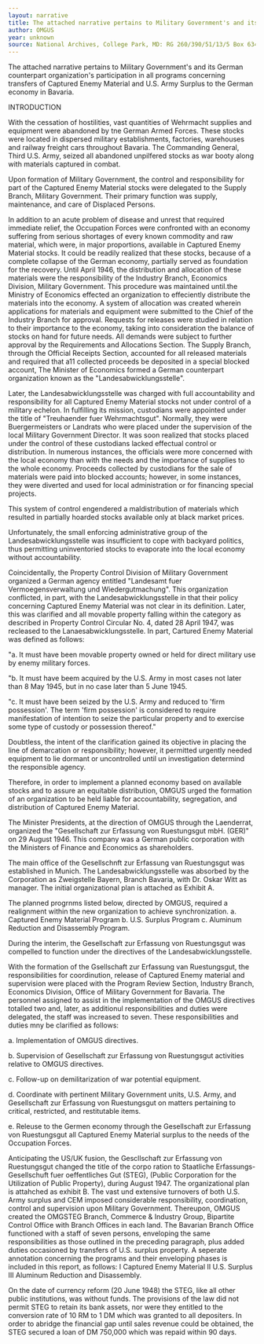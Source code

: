 ```yaml
---
layout: narrative
title: The attached narrative pertains to Military Government's and its German counterpart
author: OMGUS
year: unknown
source: National Archives, College Park, MD: RG 260/390/51/13/5 Box 634
---
```


The attached narrative pertains
to Military Government's and its
German counterpart organization's
participation in all programs concerning
transfers of Captured Enemy
Material and U.S. Army Surplus to
the German economy in Bavaria.

INTRODUCTION

With the cessation of hostilities, vast quantities
of Wehrmacht supplies and equipment were abandoned by tne
German Armed Forces. These stocks were located in dispersed
military establishments, factories, warehouses
and railway freight cars throughout Bavaria. The Commanding
General, Third U.S. Army, seized all abandoned
unpilfered stocks as war booty along with materials captured
in combat.

Upon formation of Military Government, the control
and responsibility for part of the Captured Enemy Material
stocks were delegated to the Supply Branch, Military Government.
Their primary function was supply, maintenance, and
care of Displaced Persons.

In addition to an acute problem of disease and unrest
that required immediate relief, the Occupation Forces were
confronted with an economy suffering from serious shortages
of every known commodity and raw material, which were, in
major proportions, available in Captured Enemy Material
stocks. It could be readily realized that these stocks,
because of a complete collapse of the German economy, partially
served as foundation for the recovery. Until April
1946, the distribution and allocation of these materials
were the responsibility of the Industry Branch, Economics
Division, Military Government. This procedure was maintained
until.the Ministry of Economics effected an organization
to effeciently distribute the materials into
the economy. A system of allocation was created wherein
applications for materials and equipment were submitted
to the Chief of the Industry Branch for approval. Requests
for releases were studied in relation to their importance
to the economy, taking into consideration the balance of
stocks on hand for future needs. All demands were subject
to further approval by the Requirements and Allocations
Section. The Supply Branch, through the Official Receipts
Section, accounted for all released materials and required
that a11 collected proceeds be deposited in a special
blocked account, The Minister of Economics formed a German
counterpart organization known as the "Landesabwicklungsstelle".

Later, the Landesabwicklungsstelle was charged with
full accountability and responsibility for all Captured
Enemy Material stocks not under control of a military
echelon. In fulfilling its mission, custodians were
appointed under the title of "Treuhaender fuer Wehrmachtsgut".
Normally, they were Buergermeisters or Landrats who
were placed under the supervision of the local Military Government Director. It was soon realized that stocks
placed under the control of these custodians lacked
effectual control or distribution. In numerous instances,
the officials were more concerned with the local
economy than with the needs and the importance of supplies
to the whole economy. Proceeds collected by custodians
for the sale of materials were paid into blocked accounts;
however, in some instances, they were diverted and used
for local administration or for financing special projects.

This system of control engendered a maldistribution
of materials which resulted in partially hoarded stocks
available only at black market prices.

Unfortunately, the small enforcing administrative
group of the Landesabwicklungsstelle was insufficient to
cope with backyard politics, thus permitting uninventoried
stocks to evaporate into the local economy without
accountability.

Coincidentally, the Property Control Division of
Military Government organized a German agency entitled
"Landesamt fuer Vermoegensverwaltung und Wiedergutmachung".
This organization conflicted, in part, with the Landesabwicklungsstelle
in that their policy concerning Captured
Enemy Material was not clear in its definition. Later,
this was clarified and all movable property falling within 
the category as described in Property Control Circular No. 4,
dated 28 April 1947, was recleased to the Lanaesabwicklungsstelle.
In part, Cartured Enemy Material was defined as follows:

"a. It must have been movable property
owned or held for direct military
use by enemy military forces.

"b. It must have beem acquired by the
U.S. Army in most cases not later
than 8 May 1945, but in no case
later than 5 June 1945.

"c. It must have been seized by the
U.S. Army and reduced to 'firm
possession'. The term 'firm
possession' is considered to require
manifestation of intention
to seize the particular property
and to exercise some type of
custody or possession thereof."

Doubtless, the intent of the clarification gained its objective
in placing the line of demarcation or responsibility;
however, it permitted urgently needed equipment to
lie dormant or uncontrolled until un investigation determind 
the responsible agency.

Therefore, in order to implement a planned economy
based on available stocks and to assure an equitable
distribution, OMGUS urged the formation of an organization
to be held liable for accountability, segregation, and
distribution of Captured Enemy Material.

The Minister Presidents, at the direction of OMGUS
through the Laenderrat, organized the "Gesellschaft zur
Erfassung von Ruestungsgut mbH. (GER)" on 29 August 1946.
This company was a German public corporation with the
Ministers of Finance and Economics as shareholders.

The main office of the Gesellschnft zur Erfassung
van Ruestungsgut was established in Munich. The Landesabwicklungsstelle
was absorbed by the Corporation as
Zweigstelle Bayern, Branch Bavaria, with Dr. Oskar Witt
as manager. The initial organizational plan is attached
as Exhibit A.

The planned progrnms listed below, directed by OMGUS,
required a realignment within the new organization to
achieve synchronization.
a. Captured Enemy Material Program
b. U.S. Surplus Program
c. Aluminum Reduction and Disassembly
Program.

During the interim, the Gesellschaft zur Erfassung
von Ruestungsgut was compelled to function under the 
directives of the Landesabwicklungsstelle.

With the formation of the Gsellschaft zur Erfassung
van Ruestungsgut, the responsibilities for coordinution, release
of Captured Enemy material and supervision were
placed with the Program Review Section, Industry Branch,
Economics Division, Office of Military Government for
Bavaria. The personnel assigned to assist in the implementation 
of the OMGUS directives totalled two and, later,
as additionul responsibilities and duties were delegated,
the staff was increased to seven. These responsibilities
and duties mny be clarified as follows:

a. Implementation of OMGUS directives.

b. Supervision of Gesellschaft zur
Erfassung von Ruestungsgut activities
relative to OMGUS directives.

c. Follow-up on demilitarization of
war potential equipment.

d. Coordinate with pertinent Military
Government units, U.S. Army, and
Gesellschaft zur Erfassung von
Ruestungsgut on matters pertaining
to critical, restricted, and restitutable
items.

e. Releuse to the Germen economy
through the Gesellschaft zur
Erfassung von Ruestungsgut
all Captured Enemy Material
surplus to the needs of the
Occupation Forces.

Anticipating the US/UK fusion, the Gescllschaft zur
Erfassung von Ruestungsgut changed the title of the corpo
ration to Staatliche Erfassungs-Gesellschuft fuer
oeffentliches Gut (STEG), (Public Corporation for the
Utilization of Public Property), during August 1947.
The organizational plan is attahched as exhibit B.
The vast und extensive turnovers of both U.S. Army
surplus and CEM imposed considerable responsibility, coordination,
control and supervision upon Military Government.
Thereupon, OMGUS created the OMGSTEG Branch,
Commerce & Industry Group, Bipartite Control Office with
Branch Offices in each land. The Bavarian Branch Office
functioned with a staff of seven persons, enveloping the
same responsibilities as those outlined in the preceding
paragraph, plus added duties occasioned by transfers of
U.S. surplus property. A seperate annotation concerning
the programs and their enveloping phases is included in
this report, as follows:
I Captured Enemy Material
II U.S. Surplus
III Aluminum Reduction and
Disassembly.

On the date of currency reform (20 June 1948) the 
STEG, like all other public institutions, was without
funds. The provisions of the law did not permit STEG
to retain its bank assets, nor were they entitled to the
conversion rate of 10 RM to 1 DM which was granted to all
depositers. In order to abridge the financial gap until
sales revenue could be obtained, the STEG secured a loan
of DM 750,000 which was repaid within 90 days.
